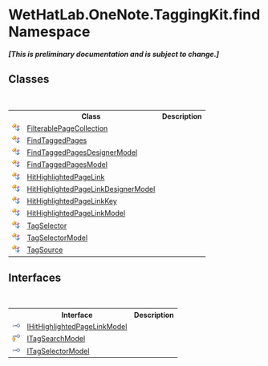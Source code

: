 # WetHatLab.OneNote.TaggingKit.find Namespace
 _**\[This is preliminary documentation and is subject to change.\]**_

## Classes
&nbsp;<table><tr><th></th><th>Class</th><th>Description</th></tr><tr><td>![Public class](media/pubclass.gif "Public class")</td><td><a href="fd54c106-45a5-9572-9322-dede80a289d0">FilterablePageCollection</a></td><td /></tr><tr><td>![Public class](media/pubclass.gif "Public class")</td><td><a href="60d7bed7-f819-9c82-f130-1c71241d23f8">FindTaggedPages</a></td><td /></tr><tr><td>![Public class](media/pubclass.gif "Public class")</td><td><a href="d7a56022-2fb3-d50d-038d-a3a5d1d49fe2">FindTaggedPagesDesignerModel</a></td><td /></tr><tr><td>![Public class](media/pubclass.gif "Public class")</td><td><a href="61df9a94-5b66-19be-5b06-1d28184da999">FindTaggedPagesModel</a></td><td /></tr><tr><td>![Public class](media/pubclass.gif "Public class")</td><td><a href="966dba74-7e30-e7ae-0c01-027505f35810">HitHighlightedPageLink</a></td><td /></tr><tr><td>![Public class](media/pubclass.gif "Public class")</td><td><a href="c854ca17-91ce-f84c-51f2-03d84f70ee3f">HitHighlightedPageLinkDesignerModel</a></td><td /></tr><tr><td>![Public class](media/pubclass.gif "Public class")</td><td><a href="43d8cc25-fcd9-1dfc-5430-924b77a33b44">HitHighlightedPageLinkKey</a></td><td /></tr><tr><td>![Public class](media/pubclass.gif "Public class")</td><td><a href="4d4cd7ac-7006-c76d-d331-884873162922">HitHighlightedPageLinkModel</a></td><td /></tr><tr><td>![Public class](media/pubclass.gif "Public class")</td><td><a href="cf34514d-d59b-52b4-2aeb-7165de3d5808">TagSelector</a></td><td /></tr><tr><td>![Public class](media/pubclass.gif "Public class")</td><td><a href="093ecf68-9afb-f529-98a7-c27089162014">TagSelectorModel</a></td><td /></tr><tr><td>![Public class](media/pubclass.gif "Public class")</td><td><a href="da46faed-d924-a941-91a9-5e5af949d1bf">TagSource</a></td><td /></tr></table>

## Interfaces
&nbsp;<table><tr><th></th><th>Interface</th><th>Description</th></tr><tr><td>![Public interface](media/pubinterface.gif "Public interface")</td><td><a href="cfcd45b7-ae14-e8db-1585-40c83a73e450">IHitHighlightedPageLinkModel</a></td><td /></tr><tr><td>![Protected interface](media/protinterface.gif "Protected interface")</td><td><a href="535c3fef-5462-2463-759b-5af4898e3747">ITagSearchModel</a></td><td /></tr><tr><td>![Public interface](media/pubinterface.gif "Public interface")</td><td><a href="5f409ed1-480f-38fb-4bdf-e0f4c4be85a1">ITagSelectorModel</a></td><td /></tr></table>&nbsp;
